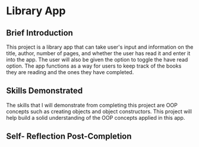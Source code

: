 <h1>Library App</h1>

<h2>Brief Introduction</h2>

This project is a library app that can take user's input and information on the title, author, number of pages, and whether the user has read it and enter it into the app.  The user will also be given the option to toggle the have read option.  The app functions as a way for users to keep track of the books they are reading and the ones they have completed.

<h2>Skills Demonstrated</h2>

The skills that I will demonstrate from completing this project are OOP concepts such as creating objects and object constructors.  This project will help build a solid understanding of the OOP concepts applied in this app.

<h2>Self- Reflection Post-Completion</h2>